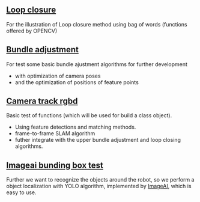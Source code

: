## [Loop closure](https://github.com/gggliuye/3d_vision/blob/master/rgbd_camera_track/Loop_closure_BOW.ipynb)
For the illustration of Loop closure method using bag of words (functions offered by OPENCV)

## [Bundle adjustment](https://github.com/gggliuye/3d_vision/blob/master/rgbd_camera_track/bundle_adjustment.ipynb)
For test some basic bundle ajustment algorithms for further development
- with optimization of camera poses
- and the optimization of positions of feature points

## [Camera track rgbd](https://github.com/gggliuye/3d_vision/blob/master/rgbd_camera_track/camera%20track%20rgbd.ipynb)
Basic test of functions (which will be used for build a class object). 
- Using feature detections and matching methods.
- frame-to-frame SLAM algorithm
- futher integrate with the upper bundle adjustment and loop closing algorithms.

## [Imageai bunding box test](https://github.com/gggliuye/3d_vision/blob/master/rgbd_camera_track/imageai_bb.ipynb)
Further we want to recognize the objects around the robot, so we perform a object localization with YOLO algorithm,
implemented by [ImageAI](https://github.com/OlafenwaMoses/ImageAI), which is easy to use.


